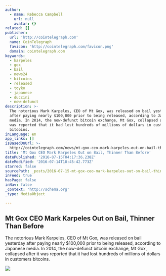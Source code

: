 ```yaml
---
author:
  - name: Rebecca Campbell
    url: null
    avatar: {}
related: []
publisher:
  url: 'http://cointelegraph.com'
  name: CoinTelegraph
  favicon: 'http://cointelegraph.com/favicon.png'
  domain: cointelegraph.com
keywords:
  - karpeles
  - gox
  - bail
  - news24
  - bitcoins
  - released
  - toyko
  - japanese
  - duccini
  - now-defunct
description: >-
  The notorious Mark Karpeles, CEO of Mt Gox, was released on bail yesterday
  after paying nearly $100,000 prior to being released, according to Japanese
  media. In 2014, the now-defunct bitcoin exchange, Mt Gox, collapsed after it
  was reported that it had lost hundreds of millions of dollars in customers
  bitcoins.
inLanguage: en
app_links: []
isBasedOnUrl: >-
  http://cointelegraph.com/news/mt-gox-ceo-mark-karpeles-out-on-bail-thinner-than-before
title: 'Mt Gox CEO Mark Karpeles Out on Bail, Thinner Than Before'
datePublished: '2016-07-15T04:17:36.238Z'
dateModified: '2016-07-14T18:45:42.773Z'
starred: false
sourcePath: _posts/2016-07-15-mt-gox-ceo-mark-karpeles-out-on-bail-thinner-than-before.md
inFeed: true
hasPage: false
inNav: false
_context: 'http://schema.org'
_type: MediaObject

---
```

<article style=""><h1>Mt Gox CEO Mark Karpeles Out on Bail, Thinner Than Before</h1><p>The notorious Mark Karpeles, CEO of Mt Gox, was released on bail yesterday after paying nearly $100,000 prior to being released, according to Japanese media. In 2014, the now-defunct bitcoin exchange, Mt Gox, collapsed after it was reported that it had lost hundreds of millions of dollars in customers bitcoins.</p><img src="https://cointelegraph.com/images/725_aHR0cDovL2NvaW50ZWxlZ3JhcGguY29tL3N0b3JhZ2UvdXBsb2Fkcy92aWV3LzM0YTIzYjlmODVkMzc5YTgyMDQ2NDI4N2I2MmY3MTY1LmpwZw==.jpg" /></article>